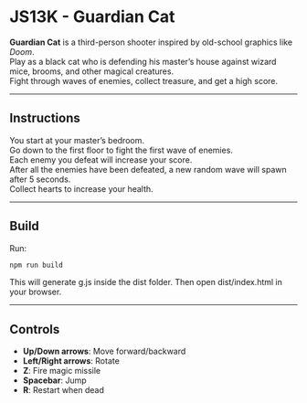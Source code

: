 # JS13K - Guardian Cat

**Guardian Cat** is a third-person shooter inspired by old-school graphics like *Doom*.  
Play as a black cat who is defending his master’s house against wizard mice, brooms, and other magical creatures.  
Fight through waves of enemies, collect treasure, and get a high score.  

---

## Instructions  

You start at your master’s bedroom.  
Go down to the first floor to fight the first wave of enemies.  
Each enemy you defeat will increase your score.  
After all the enemies have been defeated, a new random wave will spawn after 5 seconds.  
Collect hearts to increase your health.  

---

## Build

Run:

```bash
npm run build
```

This will generate g.js inside the dist folder.
Then open dist/index.html in your browser.

---

## Controls  

- **Up/Down arrows**: Move forward/backward  
- **Left/Right arrows**: Rotate  
- **Z**: Fire magic missile  
- **Spacebar**: Jump  
- **R**: Restart when dead
